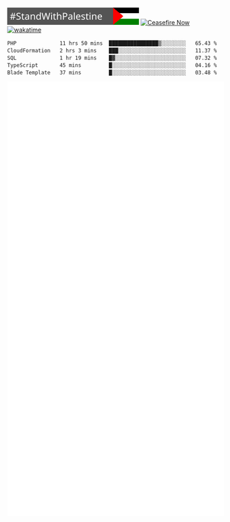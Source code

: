 [![github](https://raw.githubusercontent.com/saedyousef/StandWithPalestine/main/badges/flat/StandWithPalestine.svg)](https://github.com/saedyousef/StandWithPalestine)
[![Ceasefire Now](https://badge.techforpalestine.org/default)](https://techforpalestine.org/learn-more)
[![wakatime](https://wakatime.com/badge/user/03bf07e2-4c78-4826-8603-8922f0241061.svg)](https://wakatime.com/@03bf07e2-4c78-4826-8603-8922f0241061)
<!-- [![committers.top badge](https://user-badge.committers.top/jordan_private/saedyousef.svg)](https://user-badge.committers.top/jordan_private/saedyousef) -->

<!-- ![Profile Views](https://visitor-badge.glitch.me/badge?page_id=saedyousef.saedyousef&left_color=grey&right_color=blue&left_text=👀+Profile+Views) -->



<!-- <img src="https://github-readme-stats.vercel.app/api?username=saedyousef&show_icons=true&count_private=true" width="100%" /> --> 

<!--START_SECTION:waka-->

```txt
PHP              11 hrs 50 mins  ████████████████▒░░░░░░░░   65.43 %
CloudFormation   2 hrs 3 mins    ███░░░░░░░░░░░░░░░░░░░░░░   11.37 %
SQL              1 hr 19 mins    █▓░░░░░░░░░░░░░░░░░░░░░░░   07.32 %
TypeScript       45 mins         █░░░░░░░░░░░░░░░░░░░░░░░░   04.16 %
Blade Template   37 mins         █░░░░░░░░░░░░░░░░░░░░░░░░   03.48 %
```

<!--END_SECTION:waka-->
    
<!-- ![github contribution grid snake animation](https://raw.githubusercontent.com/saedyousef/saedyousef/output/github-contribution-grid-snake.svg) -->


![Metrics](./github-metrics.svg)
